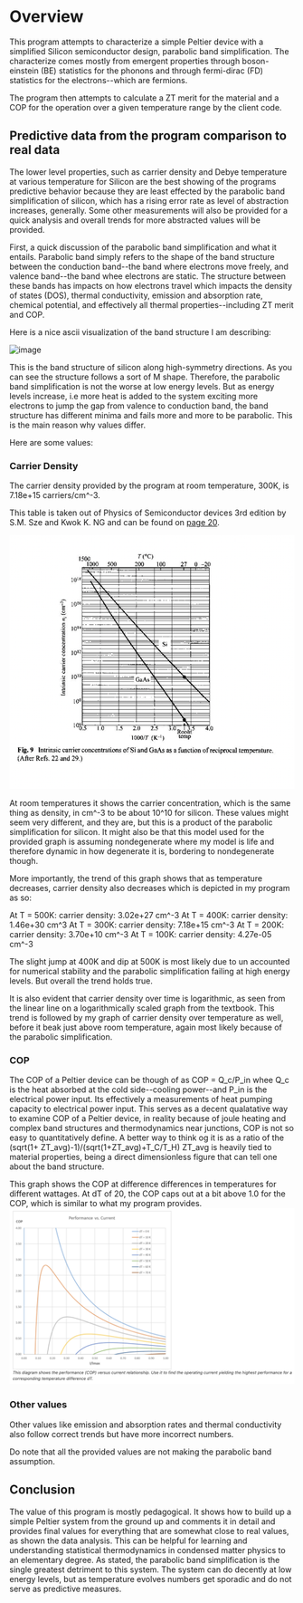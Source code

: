 # Overview

This program attempts to characterize a simple Peltier device with a simplified Silicon semiconductor design, parabolic band simplification. The characterize comes mostly from emergent properties through boson-einstein (BE) statistics for the phonons and through fermi-dirac (FD) statistics for the electrons--which are fermions.

The program then attempts to calculate a ZT merit for the material and a COP for the operation over a given temperature range by the client code.

## Predictive data from the program comparison to real data

The lower level properties, such as carrier density and Debye temperature at various temperature for Silicon are the best showing of the programs predictive behavior because they are least effected by the parabolic band simplification of silicon, which has a rising error rate as level of abstraction increases, generally. Some other measurements will also be provided for a quick analysis and overall trends for more abstracted values will be provided.

First, a quick discussion of the parabolic band simplification and what it entails. Parabolic band simply refers to the shape of the band structure between the conduction band--the band where electrons move freely, and valence band--the band whee electrons are static. The structure between these bands has impacts on how electrons travel which impacts the density of states (DOS), thermal conductivity, emission and absorption rate, chemical potential, and effectively all thermal properties--including ZT merit and COP.

Here is a nice ascii visualization of the band structure I am describing:

![image](https://github.com/user-attachments/assets/128346d9-aa3b-4090-b19d-a022b419b50a)

This is the band structure of silicon along high-symmetry directions. As you can see the structure follows a sort of M shape. Therefore, the parabolic band simplification is not the worse at low energy levels. But as energy levels increase, i.e more heat is added to the system exciting more electrons to jump the gap from valence to conduction band, the band structure has different minima and fails more and more to be parabolic. This is the main reason why values differ.

Here are some values:

### Carrier Density

The carrier density provided by the program at room temperature, 300K, is 7.18e+15 carriers/cm^-3.

This table is taken out of Physics of Semiconductor devices 3rd edition by S.M. Sze and Kwok K. NG and can be found on [page 20](https://archive.org/details/PhysicsOfSemiconductorDevices_855/page/n27/mode/2up).

![alt text](image.png)

At room temperatures it shows the carrier concentration, which is the same thing as density, in cm^-3 to be about 10^10 for silicon. These values might seem very different, and they are, but this is a product of the parabolic simplification for silicon. It might also be that this model used for the provided graph is assuming nondegenerate where my model is life and therefore dynamic in how degenerate it is, bordering to nondegenerate though.

More importantly, the trend of this graph shows that as temperature decreases, carrier density also decreases which is depicted in my program as so:

At T = 500K: carrier density: 3.02e+27 cm^-3
At T = 400K: carrier density: 1.46e+30 cm^3
At T = 300K: carrier density: 7.18e+15 cm^-3
At T = 200K: carrier density: 3.70e+10 cm^-3
At T = 100K: carrier density: 4.27e-05 cm^-3

The slight jump at 400K and dip at 500K is most likely due to un accounted for numerical stability and the parabolic simplification failing at high energy levels. But overall the trend holds true.

It is also evident that carrier density over time is logarithmic, as seen from the linear line on a logarithmically scaled graph from the textbook. This trend is followed by my graph of carrier density over temperature as well, before it beak just above room temperature, again most likely because of the parabolic simplification.

### COP

The COP of a Peltier device can be though of as COP = Q_c/P_in whee Q_c is the heat absorbed at the cold side--cooling power--and P_in is the electrical power input. Its effectively a measurements of heat pumping capacity to electrical power input. This serves as a decent qualatative way to examine COP of a Peltier device, in reality because of joule heating and complex band structures and thermodynamics near junctions, COP is not so easy to quantitatively define. A better way to think og it is as a ratio of the (sqrt(1+ ZT_avg)-1)/(sqrt(1+ZT_avg)+T_C/T_H) ZT_avg is heavily tied to material properties, being a direct dimensionless figure that can tell one about the band structure.

This graph shows the COP at difference differences in temperatures for different wattages. At dT of 20, the COP caps out at a bit above 1.0 for the COP, which is similar to what my program provides.
![alt text](image-1.png)

### Other values

Other values like emission and absorption rates and thermal conductivity also follow correct trends but have more incorrect numbers.

Do note that all the provided values are not making the parabolic band assumption.

## Conclusion

The value of this program is mostly pedagogical. It shows how to build up a simple Peltier system from the ground up and comments it in detail and provides final values for everything that are somewhat close to real values, as shown the data analysis. This can be helpful for learning and understanding statistical thermodynamics in condensed matter physics to an elementary degree. As stated, the parabolic band simplification is the single greatest detriment to this system. The system can do decently at low energy levels, but as temperature evolves numbers get sporadic and do not serve as predictive measures.
